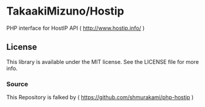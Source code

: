 # TakaakiMizuno/Hostip

PHP interface for HostIP API ( http://www.hostip.info/ )

## License

This library is available under the MIT license. See the LICENSE file for more info.

### Source

This Repository is falked by ( https://github.com/shmurakami/php-hostip )
